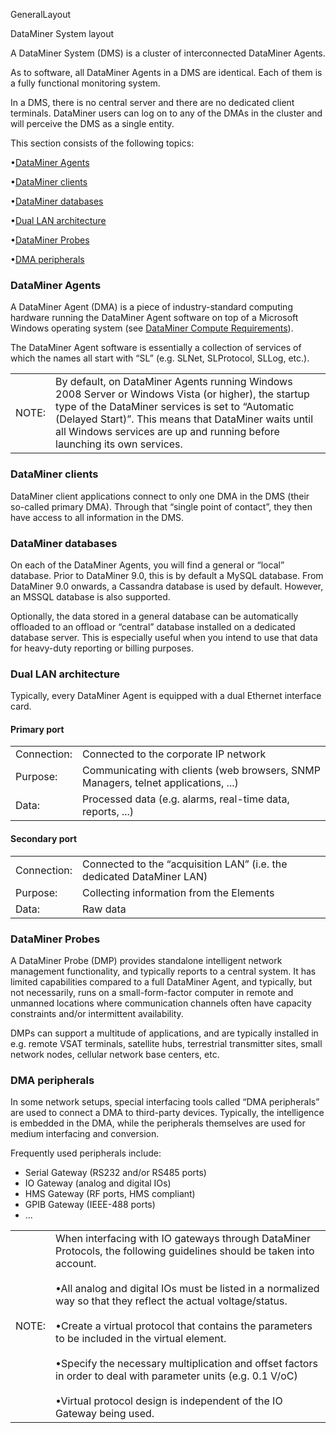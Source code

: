  GeneralLayout

DataMiner System layout

A DataMiner System (DMS) is a cluster of interconnected DataMiner Agents.

As to software, all DataMiner Agents in a DMS are identical. Each of them is a fully functional monitoring system.

In a DMS, there is no central server and there are no dedicated client terminals. DataMiner users can log on to any of the DMAs in the cluster and will perceive the DMS as a single entity.

This section consists of the following topics:

•[DataMiner Agents](#XREF_74327_DataMiner_Agents)

•[DataMiner clients](#XREF_45703_DataMiner_clients)

•[DataMiner databases](#XREF_59114_DataMiner_databases)

•[Dual LAN architecture](#XREF_68813_Dual_LAN)

•[DataMiner Probes](#XREF_51120_DataMiner_Probes)

•[DMA peripherals](#XREF_12083_DMA_peripherals)

### DataMiner Agents

A DataMiner Agent (DMA) is a piece of industry-standard computing hardware running the DataMiner Agent software on top of a Microsoft Windows operating system (see [DataMiner Compute Requirements](https://community.dataminer.services/dataminer-compute-requirements/)).

The DataMiner Agent software is essentially a collection of services of which the names all start with “SL” (e.g. SLNet, SLProtocol, SLLog, etc.).

|     |     |
| --- | --- |
| NOTE: | By default, on DataMiner Agents running Windows 2008 Server or Windows Vista (or higher), the startup type of the DataMiner services is set to “Automatic (Delayed Start)”. This means that DataMiner waits until all Windows services are up and running before launching its own services. |

### DataMiner clients

DataMiner client applications connect to only one DMA in the DMS (their so-called primary DMA). Through that “single point of contact”, they then have access to all information in the DMS.

### DataMiner databases

On each of the DataMiner Agents, you will find a general or “local” database. Prior to DataMiner 9.0, this is by default a MySQL database. From DataMiner 9.0 onwards, a Cassandra database is used by default. However, an MSSQL database is also supported.

Optionally, the data stored in a general database can be automatically offloaded to an offload or “central” database installed on a dedicated database server. This is especially useful when you intend to use that data for heavy-duty reporting or billing purposes.

### Dual LAN architecture

Typically, every DataMiner Agent is equipped with a dual Ethernet interface card.

#### Primary port

|     |     |
| --- | --- |
| Connection: | Connected to the corporate IP network |
| Purpose: | Communicating with clients (web browsers, SNMP Managers, telnet applications, ...) |
| Data: | Processed data (e.g. alarms, real-time data, reports, ...) |

#### Secondary port

|     |     |
| --- | --- |
| Connection: | Connected to the “acquisition LAN” (i.e. the dedicated DataMiner LAN) |
| Purpose: | Collecting information from the Elements |
| Data: | Raw data |

### DataMiner Probes

A DataMiner Probe (DMP) provides standalone intelligent network management functionality, and typically reports to a central system. It has limited capabilities compared to a full DataMiner Agent, and typically, but not necessarily, runs on a small-form-factor computer in remote and unmanned locations where communication channels often have capacity constraints and/or intermittent availability.

DMPs can support a multitude of applications, and are typically installed in e.g. remote VSAT terminals, satellite hubs, terrestrial transmitter sites, small network nodes, cellular network base centers, etc.

### DMA peripherals

In some network setups, special interfacing tools called “DMA peripherals” are used to connect a DMA to third-party devices. Typically, the intelligence is embedded in the DMA, while the peripherals themselves are used for medium interfacing and conversion.

Frequently used peripherals include:

* Serial Gateway (RS232 and/or RS485 ports)
* IO Gateway (analog and digital IOs)
* HMS Gateway (RF ports, HMS compliant)
* GPIB Gateway (IEEE-488 ports)
* ...

|     |     |
| --- | --- |
| NOTE: | When interfacing with IO gateways through DataMiner Protocols, the following guidelines should be taken into account.<br><br>•All analog and digital IOs must be listed in a normalized way so that they reflect the actual voltage/status.<br><br>•Create a virtual protocol that contains the parameters to be included in the virtual element.<br><br>•Specify the necessary multiplication and offset factors in order to deal with parameter units (e.g. 0.1 V/oC)<br><br>•Virtual protocol design is independent of the IO Gateway being used. |
